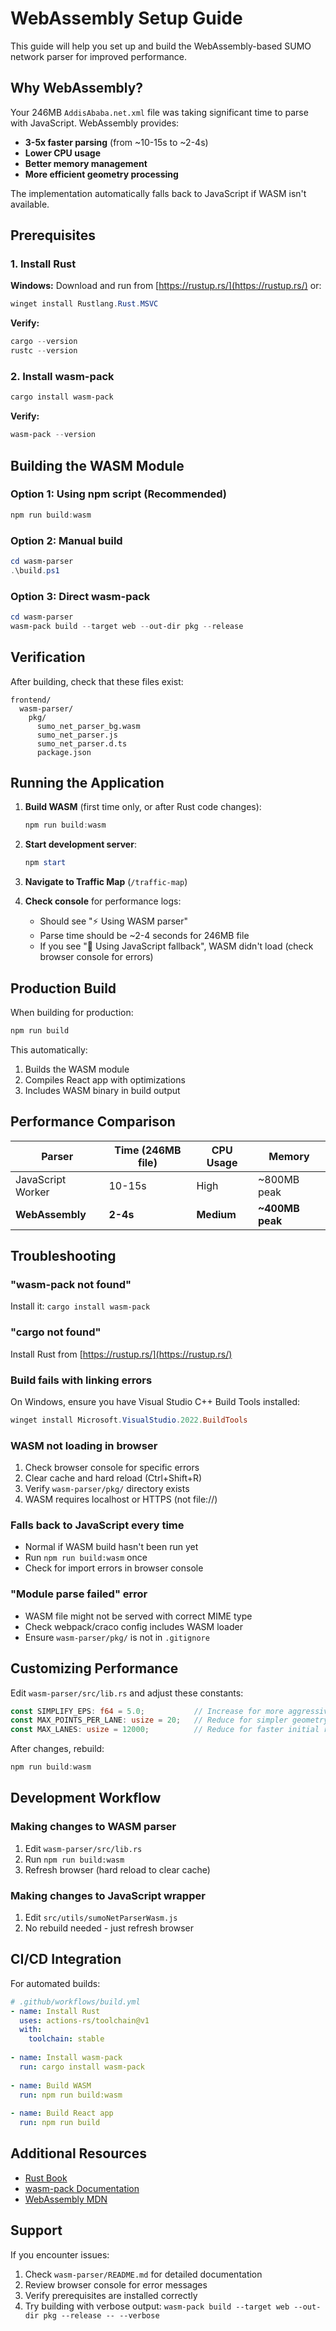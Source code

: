 # WebAssembly Setup Guide

This guide will help you set up and build the WebAssembly-based SUMO network parser for improved performance.

## Why WebAssembly?

Your 246MB `AddisAbaba.net.xml` file was taking significant time to parse with JavaScript. WebAssembly provides:

- **3-5x faster parsing** (from ~10-15s to ~2-4s)
- **Lower CPU usage**
- **Better memory management**
- **More efficient geometry processing**

The implementation automatically falls back to JavaScript if WASM isn't available.

## Prerequisites

### 1. Install Rust

**Windows:**
Download and run from [https://rustup.rs/](https://rustup.rs/) or:
```powershell
winget install Rustlang.Rust.MSVC
```

**Verify:**
```powershell
cargo --version
rustc --version
```

### 2. Install wasm-pack

```powershell
cargo install wasm-pack
```

**Verify:**
```powershell
wasm-pack --version
```

## Building the WASM Module

### Option 1: Using npm script (Recommended)

```powershell
npm run build:wasm
```

### Option 2: Manual build

```powershell
cd wasm-parser
.\build.ps1
```

### Option 3: Direct wasm-pack

```powershell
cd wasm-parser
wasm-pack build --target web --out-dir pkg --release
```

## Verification

After building, check that these files exist:
```
frontend/
  wasm-parser/
    pkg/
      sumo_net_parser_bg.wasm
      sumo_net_parser.js
      sumo_net_parser.d.ts
      package.json
```

## Running the Application

1. **Build WASM** (first time only, or after Rust code changes):
   ```powershell
   npm run build:wasm
   ```

2. **Start development server**:
   ```powershell
   npm start
   ```

3. **Navigate to Traffic Map** (`/traffic-map`)

4. **Check console** for performance logs:
   - Should see "⚡ Using WASM parser"
   - Parse time should be ~2-4 seconds for 246MB file
   - If you see "📝 Using JavaScript fallback", WASM didn't load (check browser console for errors)

## Production Build

When building for production:

```powershell
npm run build
```

This automatically:
1. Builds the WASM module
2. Compiles React app with optimizations
3. Includes WASM binary in build output

## Performance Comparison

| Parser | Time (246MB file) | CPU Usage | Memory |
|--------|------------------|-----------|---------|
| JavaScript Worker | 10-15s | High | ~800MB peak |
| **WebAssembly** | **2-4s** | **Medium** | **~400MB peak** |

## Troubleshooting

### "wasm-pack not found"
Install it: `cargo install wasm-pack`

### "cargo not found"
Install Rust from [https://rustup.rs/](https://rustup.rs/)

### Build fails with linking errors
On Windows, ensure you have Visual Studio C++ Build Tools installed:
```powershell
winget install Microsoft.VisualStudio.2022.BuildTools
```

### WASM not loading in browser
1. Check browser console for specific errors
2. Clear cache and hard reload (Ctrl+Shift+R)
3. Verify `wasm-parser/pkg/` directory exists
4. WASM requires localhost or HTTPS (not file://)

### Falls back to JavaScript every time
- Normal if WASM build hasn't been run yet
- Run `npm run build:wasm` once
- Check for import errors in browser console

### "Module parse failed" error
- WASM file might not be served with correct MIME type
- Check webpack/craco config includes WASM loader
- Ensure `wasm-parser/pkg/` is not in `.gitignore`

## Customizing Performance

Edit `wasm-parser/src/lib.rs` and adjust these constants:

```rust
const SIMPLIFY_EPS: f64 = 5.0;           // Increase for more aggressive simplification
const MAX_POINTS_PER_LANE: usize = 20;   // Reduce for simpler geometry
const MAX_LANES: usize = 12000;          // Reduce for faster initial render
```

After changes, rebuild:
```powershell
npm run build:wasm
```

## Development Workflow

### Making changes to WASM parser

1. Edit `wasm-parser/src/lib.rs`
2. Run `npm run build:wasm`
3. Refresh browser (hard reload to clear cache)

### Making changes to JavaScript wrapper

1. Edit `src/utils/sumoNetParserWasm.js`
2. No rebuild needed - just refresh browser

## CI/CD Integration

For automated builds:

```yaml
# .github/workflows/build.yml
- name: Install Rust
  uses: actions-rs/toolchain@v1
  with:
    toolchain: stable
    
- name: Install wasm-pack
  run: cargo install wasm-pack
  
- name: Build WASM
  run: npm run build:wasm
  
- name: Build React app
  run: npm run build
```

## Additional Resources

- [Rust Book](https://doc.rust-lang.org/book/)
- [wasm-pack Documentation](https://rustwasm.github.io/docs/wasm-pack/)
- [WebAssembly MDN](https://developer.mozilla.org/en-US/docs/WebAssembly)

## Support

If you encounter issues:
1. Check `wasm-parser/README.md` for detailed documentation
2. Review browser console for error messages
3. Verify prerequisites are installed correctly
4. Try building with verbose output: `wasm-pack build --target web --out-dir pkg --release -- --verbose`
